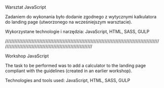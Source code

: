 Warsztat JavaScript

Zadaniem do wykonania było dodanie zgodnego z wytycznymi kalkulatora do landing page (utworzonego na wcześniejszym warsztacie).

Wykorzystane technologie i narzędzia: JavaScript, HTML, SASS, GULP

///////////////////////////////////////////////////////////////////////////////////////////////////////////////////////////////////////////////////////////

Workshop JavaScript

The task to be performed was to add a calculator to the landing page compliant with the guidelines (created in an earlier workshop).

Technologies and tools used: JavaScript, HTML, SASS, GULP
